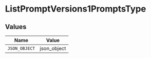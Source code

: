 # ListPromptVersions1PromptsType


## Values

| Name          | Value         |
| ------------- | ------------- |
| `JSON_OBJECT` | json_object   |